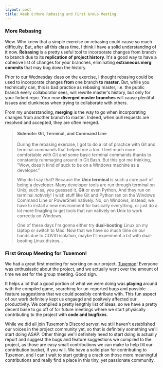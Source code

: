 ```yaml
---
layout: post
title: Week 8:More Rebasing and First Group Meeting
---
```

### More Rebasing

Wew. Who knew that a simple exercise on rebasing could cause so much difficulty. But, after all this class time, I think I have a solid understanding of it now. __Rebasing__ is a pretty useful tool to incorporate changes from branch to branch due to its __replication of project history__. It's a good way to have a cohesive list of changes for your branches, eliminating __extraneous merg commits__ that may bog down the history.

Prior to our Wednesday class on the exercise, I thought rebasing could be used to incorporate changes __from__ one branch __to master__. But, while you technically can, this is bad practice as rebasing master, i.e. the public branch every collaborator sees, will rewrite master's history, but only for your forked repo. Your now __diverged master branches__ will cause plentiful issues and clunkiness when trying to collaborate with others. 

From my understanding, __merging__ is the way to go when incorporating changes from another branch to master. Indeed, when pull requests are resolved and accepted, they are often merged.


> #### Sidenote: Git, Terminal, and Command Line
>During the rebasing exercise, I got to do a lot of practice with Git and terminal commands that helped me a ton. I feel much more comfortable with Git and some basic terminal commands thanks to constantly rummaging around in Git Bash. But this got me thinking, "Wow, does it kind of suck to be on a Windows machine as a developer."
>
>Why do I say that? Because the __Unix terminal__ is such a core part of being a developer. Many developer tools are run through terminal on Unix, such as, you guessed it, __Git__ or even Python. And they run on terminal _natively_! I wish stuff like Git and Python ran on the Windows Command Line or PowerShell natively. No, on Windows, instead, we have to install a new environment for basically everything, or just do a lot more finagling to get tools that run natively on Unix to work correctly on Windows.
>
>One of these days I'm gonna either try __dual-booting__ Linux on my laptop or switch to Mac. Now that we have so much time on our hands due to COVID isolation, maybe I'll experiment a bit with dual-booting Linux distros...


### First Group Meeting for Tuxemon!

We had a great first meeting for working on our project, [Tuxemon](https://github.com/Tuxemon/Tuxemon)! Everyone was enthusiastic about the project, and we actually went over the amount of time we set for the group meeting. Good sign. 

It helps a lot that a good portion of what we were doing was __playing__ around with the compiled game, searching for un-reported bugs and possible feature suggestions that we could possibly contribute with. This fun aspect of our work definitely kept us engaegd and positvely affected our productivity. We compiled a pretty lengthly list of ideas, so we have a pretty decent base to go off of for future meetings where we start physically contributing to the project with __code and bugfixes__.

While we did all join Tuxemon's Discord server, we still haven't established our voices in the project community yet, so that is definitely something we'll start doing ASAP. Other things we'll definitely need to start doing is actually report and suggest the bugs and feature suggestions we compiled to the project, as those are easy small contributions we can make to help fill our contribution bucket, if you will. We have a solid plan for contributing to Tuxemon, and I can't wait to start getting a crack on those more meaningful contributions and really find a place in this tiny, yet passionate community.

